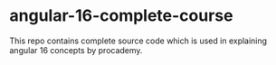 # angular-16-complete-course
This repo contains complete source code which is used in explaining angular 16 concepts by procademy.
